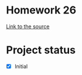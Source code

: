 # Homework 26
[Link to the source](https://skyengpublic.notion.site/26-0f0939dbb98440ecb5964936ea0fed44)
# Project status
- [x] Initial
